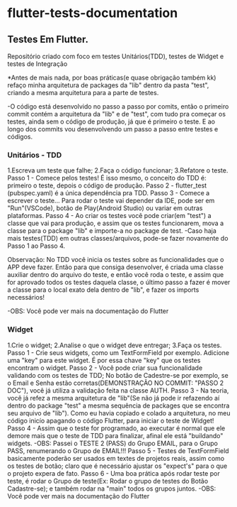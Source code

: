 # flutter-tests-documentation

## Testes Em Flutter.
Repositório criado com foco em testes Unitários(TDD), testes de Widget e testes de Integração

*Antes de mais nada, por boas práticas(e quase obrigação também kk) refaço minha arquitetura de packages da "lib" dentro da pasta "test", criando a mesma arquitetura para a parte de testes.

-O código está desenvolvido no passo a passo por comits, então o primeiro commit contém a arquitetura da "lib" e de "test", com tudo pra começar os testes, ainda sem o código de produção, já que é primeiro o teste. E ao longo dos commits vou desenvolvendo um passo a passo entre testes e códigos.

### Unitários - TDD
1.Escreva um teste que falhe; 2.Faça o código funcionar; 3.Refatore o teste.
Passo 1 - Comece pelos testes! É isso mesmo, o conceito do TDD é: primeiro o teste, depois o código de produção.
Passo 2 - flutter_test (pubspec.yaml) é a única dependência pra TDD.
Passo 3 - Comece a escrever o teste... Para rodar o teste vai depender da IDE, pode ser em "Run"(VSCode), botão de Play(Android Studio) ou variar em outras plataformas.
Passo 4 - Ao criar os testes você pode criar(em "test") a classe que vai para produção, e assim que os testes funcionarem, mova a classe para o package "lib" e importe-a no package de test.
-Caso haja mais testes(TDD) em outras classes/arquivos, pode-se fazer novamente do Passo 1 ao Passo 4.

Observação: No TDD você inicia os testes sobre as funcionalidades que o APP deve fazer. Então para que consiga desenvolver, é criada uma classe auxiliar dentro do arquivo do teste, e então você roda o teste, e assim que for aprovado todos os testes daquela classe, o último passo a fazer é mover a classe para o local exato dela dentro de "lib", e fazer os imports necessários!

-OBS: Você pode ver mais na documentação do Flutter



### Widget
1.Crie o widget; 2.Analise o que o widget deve entregar; 3.Faça os testes.
Passo 1 - Crie seus widgets, como um TextFormField por exemplo. Adicione uma "key" para este widget. É por essa chave "key" que os testes encontram o widget.
Passo 2 - Você pode criar sua funcionalidade validando com os testes de TDD; No botão de Cadestre-se por exemplo, se o Email e Senha estão corretas(DEMONSTRAÇÃO NO COMMIT: "PASSO 2 DOC"), você já utiliza a validação feita na classe AUTH.
Passo 3 - Na teoria, você já refez a mesma arquitetura de "lib"(Se não já pode ir refazendo aí dentro do package "test" a mesma sequência de packages que se encontra seu arquivo de "lib"). Como eu havia copiado e colado a arquitetura, no meu código inicío apagando o código Flutter, para iniciar o teste de Widget!
Passo 4 - Assim que o teste for programado, ao executar é normal que ele demore mais que o teste de TDD para finalizar, afinal ele está "buildando" widgets.
-OBS: Passei o TESTE 2 (PASS) do Grupo EMAIL, para o Grupo PASS, renumerando o Grupo de EMAIL!!! Passo 5 - Testes de TextFormField basicamente poderão ser usados em textes de projetos reais, assim como os testes de botão; claro que é necessário ajustar os "expect's" para o que o projeto expera de fato.
Passo 6 - Uma boa prática após rodar teste por teste, é rodar o Grupo de teste(Ex: Rodar o grupo de testes do Botão Cadastre-se); e também rodar na "main" todos os grupos juntos.
-OBS: Você pode ver mais na documentação do Flutter
